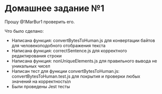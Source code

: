 # Домашнее задание №1

Прошу @1MarBur1 проверить его.

Что было сделано:
* Написана функция: convertBytesToHuman.js для конвертации байтов для человекоподобного отображения текста
* Написана функция: correctSentence.js для корректного редактирования строки
* Написана функция: nonUniqueElements.js для правильного вывода не уникальных чисел
* Написан тест для функции convertBytesToHuman.js: convertBytesToHuman.test.js для покрытия и проверки любых значений на корректность\n
* Были проведены Jest тесты
